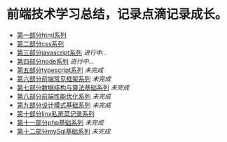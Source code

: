 # 前端技术学习总结，记录点滴记录成长。

* [第一部分html系列][1]
* [第二部分css系列][2]
* [第三部分javascript系列][3] *进行中...*
* [第四部分node系列][4] *进行中...*
* [第五部分typescript系列][5] *未完成*
* [第六部分前端常见框架系列][6] *未完成*
* [第七部分数据结构与算法基础系列][7] *未完成*
* [第八部分前端性能优化系列][8] *未完成*
* [第九部分设计模式基础系列][9] *未完成*
* [第十部分linx私房菜记录系列][10]
* [第十一部分php基础系列][11] *未完成*
* [第十二部分mySql基础系列][12] *未完成*


[1]: https://github.com/MarsPen/-notes-summary/blob/master/html/exercises.md
[2]: https://github.com/MarsPen/-notes-summary/blob/master/css/index.md
[3]: https://github.com/MarsPen/-notes-summary/blob/master/javascript/index.md
[4]: https://github.com/MarsPen/-notes-summary/blob/master/node/index.md
[5]: https://github.com/MarsPen/notes-summary/blob/master/typescript/index.md
[6]: https://github.com/MarsPen/notes-summary/
[7]: https://github.com/MarsPen/notes-summary/
[8]: https://github.com/MarsPen/notes-summary/
[9]: https://github.com/MarsPen/notes-summary/ 
[10]: https://github.com/MarsPen/-notes-summary/blob/master/linx/index.md
[11]: https://github.com/MarsPen/notes-summary/ 
[12]: https://github.com/MarsPen/notes-summary/
